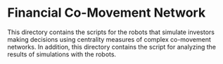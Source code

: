 # Financial Co-Movement Network

This directory contains the scripts for the robots that simulate investors making decisions using centrality measures of complex co-movement networks. In addition, this directory contains the script for analyzing the results of simulations with the robots.
